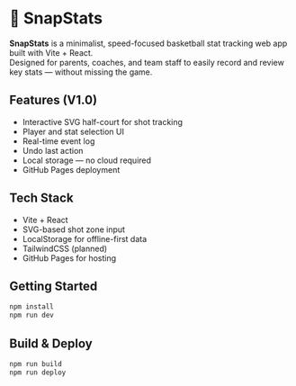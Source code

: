 # 🏀 SnapStats

**SnapStats** is a minimalist, speed-focused basketball stat tracking web app built with Vite + React.  
Designed for parents, coaches, and team staff to easily record and review key stats — without missing the game.

## Features (V1.0)
- Interactive SVG half-court for shot tracking
- Player and stat selection UI
- Real-time event log
- Undo last action
- Local storage — no cloud required
- GitHub Pages deployment

## Tech Stack
- Vite + React
- SVG-based shot zone input
- LocalStorage for offline-first data
- TailwindCSS (planned)
- GitHub Pages for hosting

## Getting Started

```bash
npm install
npm run dev
```

## Build & Deploy
```bash
npm run build
npm run deploy
```
